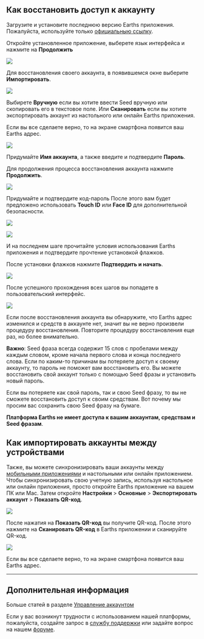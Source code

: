 ## Как восстановить доступ к аккаунту

Загрузите и установите последнюю версию Earths приложения.  
Пожалуйста, используйте только [официальныю ссылку](https://itunes.apple.com/us/app/earths-wallet/id1233158971).

Откройте установленное приложение, выберете язык интерфейса и нажмите на **Продолжить**

![](/earths-client/mobile-apps/_assets/account_creation_ios_01.png)

Для восстановления своего аккаунта, в появившемся окне выберите **Импортировать**.

![](/earths-client/mobile-apps/_assets/account_restoring_ios_01.png)

Выбирете **Вручную** если вы хотите ввести Seed вручную или скопировать его в текстовое поле.
Или **Сканировать** если вы хотите экспортировать аккаунт из настольного или онлайн Earths приложения.

Если вы все сделаете верно, то на экране смартфона появится ваш Earths адрес.

![](/earths-client/mobile-apps/_assets/account_restoring_ios_02.png)

Придумайте **Имя аккаунта**, а также введите и подтвердите **Пароль**.

Для продолжения процесса восстановления аккаунта нажмите **Продолжить**.

![](/earths-client/mobile-apps/_assets/account_restoring_ios_03.png)

Придумайте и подтвердите код-пароль
После этого вам будет предложено использовать **Touch ID** или **Face ID** для дополнительной безопасности.

![](/earths-client/mobile-apps/_assets/account_creation_ios_09.png)

![](/earths-client/mobile-apps/_assets/account_creation_ios_10.png)

И на последнем шаге прочитайте условия использования Earths приложения и подтвердите прочтение установкой флажков.

После  установки флажков нажмите **Подтвердить и начать**.

![](/earths-client/mobile-apps/_assets/account_creation_ios_11.png)

После успешного прохождения всех шагов вы попадете в пользовательский интерфейс.

![](/earths-client/mobile-apps/_assets/account_creation_ios_12.png)

Если после восстановления аккаунта вы обнаружите, что Earths адрес изменился и средств в аккаунте нет, значит вы не верно произвели процедуру восстановления.
Повторите процедуру восстановления еще раз, но более внимательно.

**Важно**: Seed фраза всегда содержит 15 слов с пробелами между каждым словом, кроме начала первого слова и конца последнего слова.
Если по каким-то причинам вы потеряете доступ к своему аккаунту, то пароль не поможет вам восстановить его.
Вы можете восстановить свой аккаунт только с помощью Seed фразы и установить новый пароль.

Если вы потеряете как свой пароль, так и свою Seed фразу, то вы не сможете восстановить доступ к своим средствам. Вот почему мы просим вас сохранить свою Seed фразу на бумаге.

**Платформа Earths не имеет доступа к вашим аккаунтам, средствам и Seed фразам**.

## Как импортировать аккаунты между устройствами

Также, вы можете синхронизировать ваши аккаунты между [мобильными приложениями](/earths-client/mobile-apps.md) и настольными или онлайн приложением. Чтобы синхронизировать свою учетную запись, используя настольное или онлайн приложения, просто откройте Earths приложение на вашем ПК или Mac. Затем откройте **Настройки** > **Основные** > **Экспортировать аккаунт** > **Показать QR-код**.

![](/earths-client/mobile-apps/_assets/account_restoring_06.png)

После нажатия на **Показать QR-код** вы получите QR-код. После этого нажмите на **Сканировать QR-код** в Earths приложении и сканируйте QR-код.

![](/earths-client/mobile-apps/_assets/account_restoring_07.png)

Если вы все сделаете верно, то на экране смартфона появится ваш Earths адрес.

___

## Дополнительная информация

Больше статей в разделе [Управление аккаунтом](/earths-client/mobile-apps/iOS/account-management.md)

Если у вас возникнут трудности с использованием нашей платформы, пожалуйста, создайте запрос в [службу поддержки](https://support.earths.ga/) или задайте вопрос на нашем [форуме](https://forum.earths.ga/).
